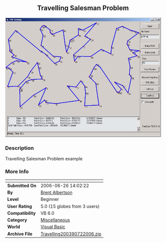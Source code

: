 ﻿<div align="center">

## Travelling Salesman Problem

<img src="PIC2006722140487920.jpg">
</div>

### Description

Travelling Salesman Problem example
 
### More Info
 


<span>             |<span>
---                |---
**Submitted On**   |2006-06-26 14:02:22
**By**             |[Brent Albertson](https://github.com/Planet-Source-Code/PSCIndex/blob/master/ByAuthor/brent-albertson.md)
**Level**          |Beginner
**User Rating**    |5.0 (15 globes from 3 users)
**Compatibility**  |VB 6\.0
**Category**       |[Miscellaneous](https://github.com/Planet-Source-Code/PSCIndex/blob/master/ByCategory/miscellaneous__1-1.md)
**World**          |[Visual Basic](https://github.com/Planet-Source-Code/PSCIndex/blob/master/ByWorld/visual-basic.md)
**Archive File**   |[Travelling200390722006\.zip](https://github.com/Planet-Source-Code/brent-albertson-travelling-salesman-problem__1-65849/archive/master.zip)








